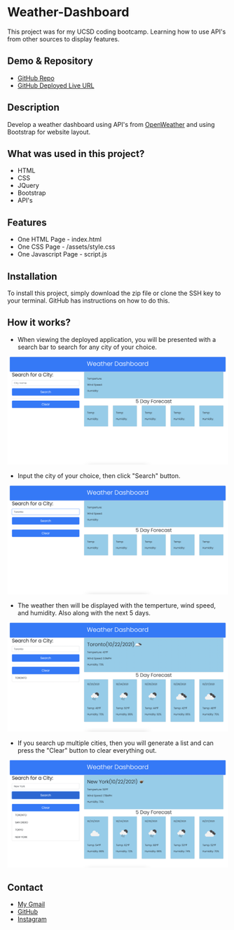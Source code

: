# Weather-Dashboard

This project was for my UCSD coding bootcamp. Learning how to use API's from other sources to display features. 

## Demo & Repository

* [GitHub Repo](https://github.com/latommyla/Weather-Dashboard)
* [GitHub Deployed Live URL](https://latommyla.github.io/Weather-Dashboard/)

## Description

Develop a weather dashboard using API's from [OpenWeather](https://openweathermap.org/api/one-call-api) and using Bootstrap for website layout.

## What was used in this project?

- HTML
- CSS
- JQuery
- Bootstrap
- API's

## Features

- One HTML Page - index.html
- One CSS Page - /assets/style.css
- One Javascript Page - script.js

## Installation

To install this project, simply download the zip file or clone the SSH key to your terminal. GitHub has instructions on how to do this.

## How it works?

- When viewing the deployed application, you will be presented with a search bar to search for any city of your choice.

<img src="./assets/images/demo1.png" alt="mainpage" title="mainpage">

- Input the city of your choice, then click "Search" button.

<img src="./assets/images/demo2.png" alt="searchbar" title="searchbar">

- The weather then will be displayed with the temperture, wind speed, and humidity. Also along with the next 5 days.

<img src="./assets/images/demo3.png" alt="currentforecast" title="currentforecast">

- If you search up multiple cities, then you will generate a list and can press the "Clear" button to clear everything out.

<img src="./assets/images/demo4.png" alt="clearbutton" title="clearbutton">

## Contact 

* [My Gmail](mailto:tommyl.dmd@gmail.com)
* [GitHub](https://github.com/latommyla)
* [Instagram](https://instagram.com/latommyla)